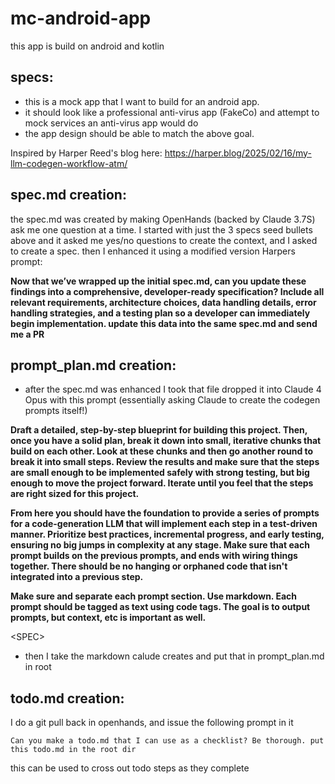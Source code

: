 # mc-android-app
this app is build on android and kotlin

## specs:

- this is a mock app that I want to build for an android app.
- it should look like a professional anti-virus app (FakeCo) and attempt to mock services an anti-virus app would do
- the app design should be able to match the above goal. 


Inspired by Harper Reed's blog here:
https://harper.blog/2025/02/16/my-llm-codegen-workflow-atm/

## spec.md creation:

the spec.md was created by making OpenHands (backed by Claude 3.7S) ask me one question at a time. I started with just the 3 specs seed bullets above and it asked me yes/no questions to create the context, and I asked to create a spec. then I enhanced it using a modified version Harpers prompt:

**Now that we’ve wrapped up the initial spec.md, can you update these findings into a comprehensive, developer-ready specification? Include all relevant requirements, architecture choices, data handling details, error handling strategies, and a testing plan so a developer can immediately begin implementation. update this data into the same spec.md and send me a PR**

## prompt_plan.md creation:
-  after the spec.md was enhanced I took that file dropped it into Claude 4 Opus with this prompt (essentially asking Claude to create the codegen prompts itself!)



**Draft a detailed, step-by-step blueprint for building this project. Then, once you have a solid plan, break it down into small, iterative chunks that build on each other. Look at these chunks and then go another round to break it into small steps. Review the results and make sure that the steps are small enough to be implemented safely with strong testing, but big enough to move the project forward. Iterate until you feel that the steps are right sized for this project.**

**From here you should have the foundation to provide a series of prompts for a code-generation LLM that will implement each step in a test-driven manner. Prioritize best practices, incremental progress, and early testing, ensuring no big jumps in complexity at any stage. Make sure that each prompt builds on the previous prompts, and ends with wiring things together. There should be no hanging or orphaned code that isn't integrated into a previous step.**

**Make sure and separate each prompt section. Use markdown. Each prompt should be tagged as text using code tags. The goal is to output prompts, but context, etc is important as well.** 

\<SPEC\>



- then I take the markdown calude creates and put that in prompt_plan.md in root


## todo.md creation:

I do a git pull back in openhands, and issue the following prompt in it

``Can you make a todo.md that I can use as a checklist? Be thorough. put this todo.md in the root dir``

this can be used to cross out todo steps as they complete


